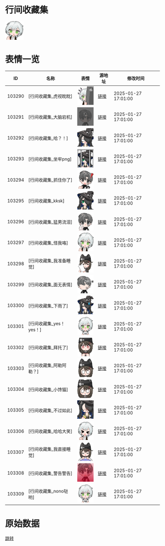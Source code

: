 # 行间收藏集

<img src="./cover.png" height="60" alt="cover" />

# 表情一览

|ID|名称|表情|源地址|修改时间|
|----|----|----|----|----|
|103290|[行间收藏集_虎视眈眈]|<img src="./pic/103290_%5B行间收藏集_虎视眈眈%5D.png" height="60" alt="虎视眈眈"/>|[链接](https://i0.hdslb.com/bfs/garb/d8c616e9fb9a03873c8888d1c7ed6afdaeb45bb1.png)|2025-01-27 17:01:00|
|103291|[行间收藏集_大脑宕机]|<img src="./pic/103291_%5B行间收藏集_大脑宕机%5D.png" height="60" alt="大脑宕机"/>|[链接](https://i0.hdslb.com/bfs/garb/0d3c7c29c8292dde5fada2619acf9da084d748d3.png)|2025-01-27 17:01:00|
|103292|[行间收藏集_哈？！]|<img src="./pic/103292_%5B行间收藏集_哈？！%5D.png" height="60" alt="哈？！"/>|[链接](https://i0.hdslb.com/bfs/garb/eaed33defa8aec066f41296dd2e7ae2ce80f974d.png)|2025-01-27 17:01:00|
|103293|[行间收藏集_坐牢png]|<img src="./pic/103293_%5B行间收藏集_坐牢png%5D.png" height="60" alt="坐牢png"/>|[链接](https://i0.hdslb.com/bfs/garb/f94525f02b30e9c71a5d19227b4c3746f8a6089c.png)|2025-01-27 17:01:00|
|103294|[行间收藏集_抓住你了]|<img src="./pic/103294_%5B行间收藏集_抓住你了%5D.png" height="60" alt="抓住你了"/>|[链接](https://i0.hdslb.com/bfs/garb/17a63f695ee2f3a632e2b612ba4a28588bb026da.png)|2025-01-27 17:01:00|
|103295|[行间收藏集_kksk]|<img src="./pic/103295_%5B行间收藏集_kksk%5D.png" height="60" alt="kksk"/>|[链接](https://i0.hdslb.com/bfs/garb/2c1e41ed74bf7422f3720025a5806dfa5aaf8a4f.png)|2025-01-27 17:01:00|
|103296|[行间收藏集_猛男流泪]|<img src="./pic/103296_%5B行间收藏集_猛男流泪%5D.png" height="60" alt="猛男流泪"/>|[链接](https://i0.hdslb.com/bfs/garb/20cf05ae06c563089e9210b98670a8cd96853220.png)|2025-01-27 17:01:00|
|103297|[行间收藏集_怪我咯]|<img src="./pic/103297_%5B行间收藏集_怪我咯%5D.png" height="60" alt="怪我咯"/>|[链接](https://i0.hdslb.com/bfs/garb/29078e440586f8e86198995dfc09e55b475492be.png)|2025-01-27 17:01:00|
|103298|[行间收藏集_我准备睡觉]|<img src="./pic/103298_%5B行间收藏集_我准备睡觉%5D.png" height="60" alt="我准备睡觉"/>|[链接](https://i0.hdslb.com/bfs/garb/88e40fcbd097512056f15a4de214907fb07fc0a5.png)|2025-01-27 17:01:00|
|103299|[行间收藏集_面无表情]|<img src="./pic/103299_%5B行间收藏集_面无表情%5D.png" height="60" alt="面无表情"/>|[链接](https://i0.hdslb.com/bfs/garb/744022b62a1a751e4fdd4941fb926fe93d3ca074.png)|2025-01-27 17:01:00|
|103300|[行间收藏集_下雨了]|<img src="./pic/103300_%5B行间收藏集_下雨了%5D.png" height="60" alt="下雨了"/>|[链接](https://i0.hdslb.com/bfs/garb/0f599a4ed04a3a8984c54f95b07c59ad99f836a5.png)|2025-01-27 17:01:00|
|103301|[行间收藏集_yes！yes！]|<img src="./pic/103301_%5B行间收藏集_yes！yes！%5D.png" height="60" alt="yes！yes！"/>|[链接](https://i0.hdslb.com/bfs/garb/0d1b064af8b0f58bcf48e7bc0b88f47901bfde8d.png)|2025-01-27 17:01:00|
|103302|[行间收藏集_拜托了]|<img src="./pic/103302_%5B行间收藏集_拜托了%5D.png" height="60" alt="拜托了"/>|[链接](https://i0.hdslb.com/bfs/garb/dc9c5b8ebf06d3983d15e4a875eabfad93943c4f.png)|2025-01-27 17:01:00|
|103303|[行间收藏集_阿勒阿勒？]|<img src="./pic/103303_%5B行间收藏集_阿勒阿勒？%5D.png" height="60" alt="阿勒阿勒？"/>|[链接](https://i0.hdslb.com/bfs/garb/e9c6bf38348a2a350271b0bea090d220cd8df234.png)|2025-01-27 17:01:00|
|103304|[行间收藏集_小馋猫]|<img src="./pic/103304_%5B行间收藏集_小馋猫%5D.png" height="60" alt="小馋猫"/>|[链接](https://i0.hdslb.com/bfs/garb/487ae68283cc2d57124cf23f2ef81aec555f2d4a.png)|2025-01-27 17:01:00|
|103305|[行间收藏集_不过如此]|<img src="./pic/103305_%5B行间收藏集_不过如此%5D.png" height="60" alt="不过如此"/>|[链接](https://i0.hdslb.com/bfs/garb/2dde9fb61c7811f3cef5f6b767aec8a8009fb6aa.png)|2025-01-27 17:01:00|
|103306|[行间收藏集_哈哈大笑]|<img src="./pic/103306_%5B行间收藏集_哈哈大笑%5D.png" height="60" alt="哈哈大笑"/>|[链接](https://i0.hdslb.com/bfs/garb/fda8b5663cf6cac21e85f307702dd2dd2b5da526.png)|2025-01-27 17:01:00|
|103307|[行间收藏集_我直接睡觉]|<img src="./pic/103307_%5B行间收藏集_我直接睡觉%5D.png" height="60" alt="我直接睡觉"/>|[链接](https://i0.hdslb.com/bfs/garb/a8db3e82e36ea17c338092bba9985a22905f75f4.png)|2025-01-27 17:01:00|
|103308|[行间收藏集_警告警告]|<img src="./pic/103308_%5B行间收藏集_警告警告%5D.png" height="60" alt="警告警告"/>|[链接](https://i0.hdslb.com/bfs/garb/f73755d7888c000f614c7e9346d5c68cd6fbd42d.png)|2025-01-27 17:01:00|
|103309|[行间收藏集_nono哒哟]|<img src="./pic/103309_%5B行间收藏集_nono哒哟%5D.png" height="60" alt="nono哒哟"/>|[链接](https://i0.hdslb.com/bfs/garb/7b6c7627108e62fea11b151633c7a4c9fc98518d.png)|2025-01-27 17:01:00|

# 原始数据

[跳转](./raw.json)


